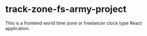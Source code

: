 # track-zone-fs-army-project
This is a frontend world time zone or freelancer clock type React application.
